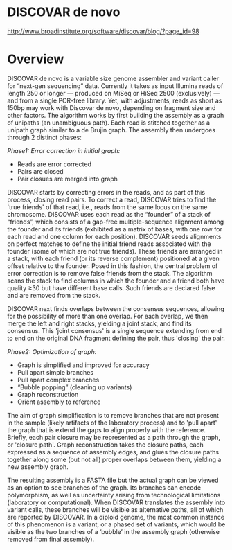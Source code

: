# DISCOVAR de novo

http://www.broadinstitute.org/software/discovar/blog/?page_id=98

# Overview

DISCOVAR de novo is a variable size genome assembler and variant caller for “next-gen sequencing” data. Currently it takes as input Illumina reads of length 250 or longer — produced on MiSeq or HiSeq 2500 (exclusively) — and from a single PCR-free library. Yet, with adjustments, reads as short as 150bp may work with Discovar de novo, depending on fragment size and other factors. 
The algorithm works by first building the assembly as a graph of unipaths (an unambiguous path). Each read is stitched together as a unipath graph similar to a de Brujin graph. The assembly then undergoes through 2 distinct phases:

*Phase1: Error correction in initial graph:*
* Reads are error corrected
* Pairs are closed
* Pair closues are merged into graph

DISCOVAR starts by correcting errors in the reads, and as part of this process, closing read pairs. To correct a read, DISCOVAR tries to find the 'true friends' of that read, i.e., reads from the same locus on the same chromosome. DISCOVAR uses each read as the “founder” of a stack of “friends”, which consists of a gap-free multiple-sequence alignment among the founder and its friends (exhibited as a matrix of bases, with one row for each read and one column for each position). DISCOVAR seeds alignments on perfect matches to define the initial friend reads associated with the founder (some of which are not true friends). These friends are arranged in a stack, with each friend (or its reverse complement) positioned at a given offset relative to the founder. Posed in this fashion, the central problem of error correction is to remove false friends from the stack. The algorithm scans the stack to find columns in which the founder and a friend both have quality ≥30 but have different base calls. Such friends are declared false and are removed from the stack.

DISCOVAR next finds overlaps between the consensus sequences, allowing for the possibility of more than one overlap. For each overlap, we then merge the left and right stacks, yielding a joint stack, and find its consensus. This 'joint consensus' is a single sequence extending from end to end on the original DNA fragment defining the pair, thus 'closing' the pair.

*Phase2: Optimization of graph:*

* Graph is simplified and improved for accuracy
* Pull apart simple branches
* Pull apart complex branches 
* “Bubble popping” (cleaning up variants)
* Graph reconstruction 
* Orient assembly to reference 

The aim of graph simplification is to remove branches that are not present in the sample (likely artifacts of the laboratory process) and to 'pull apart' the graph that is extend the gaps to align properly with the reference. Briefly, each pair closure may be represented as a path through the graph, or 'closure path'. Graph reconstruction takes the closure paths, each expressed as a sequence of assembly edges, and glues the closure paths together along some (but not all) proper overlaps between them, yielding a new assembly graph.

The resulting assembly is a FASTA file but the actual graph can be viewed as an option to see branches of the graph. Its branches can encode polymorphism, as well as uncertainty arising from technological limitations (laboratory or computational). When DISCOVAR translates the assembly into variant calls, these branches will be visible as alternative paths, all of which are reported by DISCOVAR. In a diploid genome, the most common instance of this phenomenon is a variant, or a phased set of variants, which would be visible as the two branches of a ‘bubble’ in the assembly graph (otherwise removed from final assembly).

